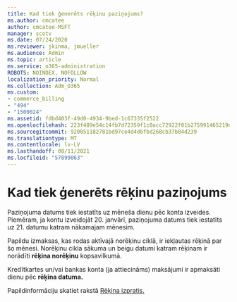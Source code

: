 ```yaml
---
title: Kad tiek ģenerēts rēķinu paziņojums?
ms.author: cmcatee
author: cmcatee-MSFT
manager: scotv
ms.date: 07/24/2020
ms.reviewer: jkinma, jmueller
ms.audience: Admin
ms.topic: article
ms.service: o365-administration
ROBOTS: NOINDEX, NOFOLLOW
localization_priority: Normal
ms.collection: Adm_O365
ms.custom:
- commerce_billing
- "494"
- "1500024"
ms.assetid: fdbd403f-49d0-4934-9bed-1c67335f2522
ms.openlocfilehash: 223f489e54c14fb7d72359f1c0acc72922f01b275991465219d52f592267d4ed
ms.sourcegitcommit: 920051182781bd97ce4d4d6fbd268cb37b84d239
ms.translationtype: MT
ms.contentlocale: lv-LV
ms.lasthandoff: 08/11/2021
ms.locfileid: "57899063"
---
```

# <a name="when-is-the-billing-statement-generated"></a>Kad tiek ģenerēts rēķinu paziņojums

Paziņojuma datums tiek iestatīts uz mēneša dienu pēc konta izveides. Piemēram, ja kontu izveidojāt 20. janvārī, paziņojuma datums tiek iestatīts uz 21. datumu katram nākamajam mēnesim.

Papildu izmaksas, kas rodas aktīvajā norēķinu ciklā, ir iekļautas rēķinā par šo mēnesi. Norēķinu cikla sākuma un beigu datumi katram rēķinam ir norādīti **rēķina norēķinu** kopsavilkumā.

Kredītkartes un/vai bankas konta (ja attiecināms) maksājumi ir apmaksāti dienu pēc **rēķina datuma.**
  
Papildinformāciju skatiet rakstā [Rēķina izpratis.](https://docs.microsoft.com/microsoft-365/commerce/billing-and-payments/understand-your-invoice2)